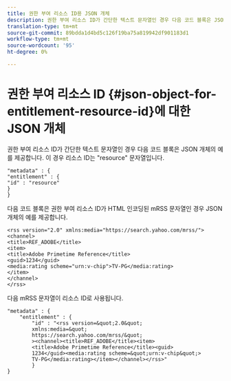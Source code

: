 ```yaml
---
title: 권한 부여 리소스 ID용 JSON 개체
description: 권한 부여 리소스 ID가 간단한 텍스트 문자열인 경우 다음 코드 블록은 JSON 개체의 예를 제공합니다.
translation-type: tm+mt
source-git-commit: 89bdda1d4bd5c126f19ba75a819942df901183d1
workflow-type: tm+mt
source-wordcount: '95'
ht-degree: 0%

---
```



# 권한 부여 리소스 ID {#json-object-for-entitlement-resource-id}에 대한 JSON 개체

권한 부여 리소스 ID가 간단한 텍스트 문자열인 경우 다음 코드 블록은 JSON 개체의 예를 제공합니다. 이 경우 리소스 ID는 &quot;resource&quot; 문자열입니다.

```
"metadata" : { 
"entitlement" : { 
"id" : "resource" 
} 
}
```

다음 코드 블록은 권한 부여 리소스 ID가 HTML 인코딩된 mRSS 문자열인 경우 JSON 개체의 예를 제공합니다.

```
<rss version="2.0" xmlns:media="https://search.yahoo.com/mrss/"> 
<channel> 
<title>REF_ADOBE</title> 
<item> 
<title>Adobe Primetime Reference</title> 
<guid>1234</guid> 
<media:rating scheme="urn:v-chip">TV-PG</media:rating> 
</item> 
</channel> 
</rss>
```

다음 mRSS 문자열이 리소스 ID로 사용됩니다.

```
"metadata" : { 
    "entitlement" : { 
        "id" : "<rss version=&quot;2.0&quot; 
        xmlns:media=&quot; 
        https://search.yahoo.com/mrss/&quot; 
        ><channel><title>REF_ADOBE</title><item> 
        <title>Adobe Primetime Reference</title><guid> 
        1234</guid><media:rating scheme=&quot;urn:v-chip&quot;> 
        TV-PG</media:rating></item></channel></rss>" 
        } 
} 
```

